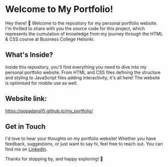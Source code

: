 # Welcome to My Portfolio!

Hey there! 👋 Welcome to the repository for my personal portfolio website. I'm thrilled to share with you the source code for this project, which represents the cumulation of knowledge from my journey through the HTML & CSS course at Business College Helsinki.

## What's Inside?

Inside this repository, you'll find everything you need to dive into my personal portfolio website. From HTML and CSS files defining the structure and styling to JavaScript files adding interactivity, it's all here! The website is optimised for mobile use as well.

## Website link:

https://popadana10.github.io/my_portfolio/

## Get in Touch

I'd love to hear your thoughts on my portfolio website! Whether you have feedback, suggestions, or just want to say hi, feel free to reach out. You can find me on [LinkedIn](https://www.linkedin.com/in/dana-mihaela-popa/).

Thanks for stopping by, and happy exploring! 🚀

